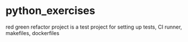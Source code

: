 # python_exercises


red green refactor project is a test project for setting up tests, CI runner, makefiles, dockerfiles
